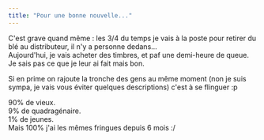 ```yaml
---
title: "Pour une bonne nouvelle..."
---
```


C'est grave quand même : les 3/4 du temps je vais à la poste pour retirer du
blé au distributeur, il n'y a personne dedans...  
Aujourd'hui, je vais acheter des timbres, et paf une demi-heure de queue. Je
sais pas ce que je leur ai fait mais bon.

Si en prime on rajoute la tronche des gens au même moment (non je suis sympa,
je vais vous éviter quelques descriptions) c'est à se flinguer :p

90% de vieux.  
9% de quadragénaire.  
1% de jeunes.  
Mais 100% j'ai les mêmes fringues depuis 6 mois :/

